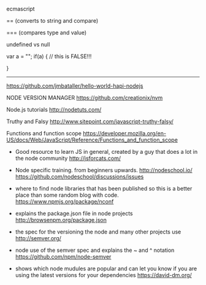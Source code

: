 

ecmascript

== (converts to string and compare)

=== (compares type and value)



undefined vs null


var a = "";
if(a) {		// this is FALSE!!!

}


-----------------------------------------------------------------------------


https://github.com/jmbataller/hello-world-hapi-nodejs

NODE VERSION MANAGER
https://github.com/creationix/nvm

Node.js tutorials
http://nodetuts.com/

Truthy and Falsy
http://www.sitepoint.com/javascript-truthy-falsy/

Functions and function scope
https://developer.mozilla.org/en-US/docs/Web/JavaScript/Reference/Functions_and_function_scope


- Good resource to learn JS in general, created by a guy that does a lot in the node community
http://jsforcats.com/

- Node specific training. from beginners upwards.
http://nodeschool.io/
https://github.com/nodeschool/discussions/issues

- where to find node libraries that has been published so this is a better place than some random blog with code.
https://www.npmjs.org/package/nconf


- explains the package.json file in node projects
http://browsenpm.org/package.json

- the spec for the versioning the node and many other projects use
http://semver.org/

- node use of the semver spec and explains the ~ and ^ notation
https://github.com/npm/node-semver

- shows which node mudules are popular and can let you know if you are using the latest versions for your dependencies 
https://david-dm.org/
